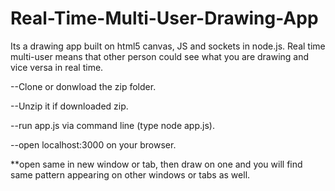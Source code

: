 # Real-Time-Multi-User-Drawing-App
Its a drawing app built on html5 canvas, JS and sockets in node.js. Real time multi-user means that other person could see what you are drawing and vice versa in real time.


--Clone or donwload the zip folder.

--Unzip it if downloaded zip.

--run app.js via command line (type node app.js).

--open localhost:3000 on your browser.

**open same in new window or tab, then draw on one and you will find same pattern appearing on other windows or tabs as well.
